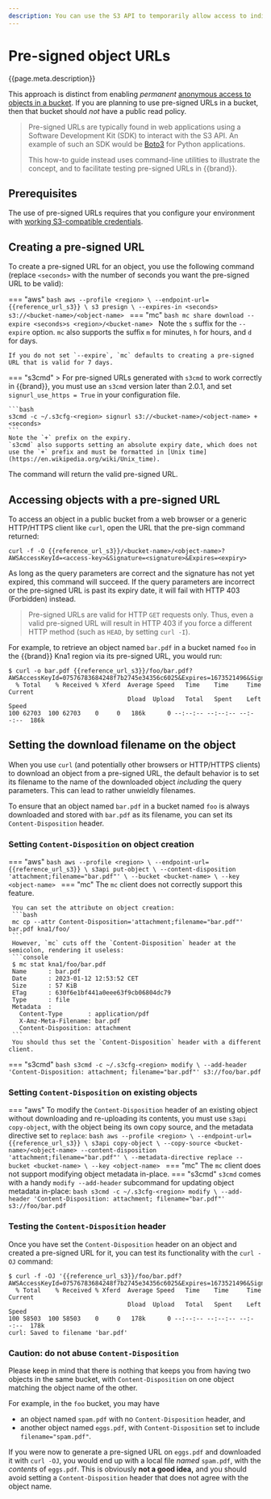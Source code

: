 ```yaml
---
description: You can use the S3 API to temporarily allow access to individual objects without authentication from a browser, using pre-signed URLs.
---
```

# Pre-signed object URLs

{{page.meta.description}}

This approach is distinct from enabling *permanent* [anonymous access to objects in a bucket](public-bucket.md).
If you are planning to use pre-signed URLs in a bucket, then that bucket should *not* have a public read policy.

> Pre-signed URLs are typically found in web applications using a Software Development Kit (SDK) to interact with the S3 API.
> An example of such an SDK would be [Boto3](https://boto3.amazonaws.com/v1/documentation/api/latest/index.html) for Python applications.
>
> This how-to guide instead uses command-line utilities to illustrate the concept, and to facilitate testing pre-signed URLs in {{brand}}.

## Prerequisites

The use of pre-signed URLs requires that you configure your environment with [working S3-compatible credentials](credentials.md).

## Creating a pre-signed URL

To create a pre-signed URL for an object, you use the following command (replace `<seconds>` with the number of seconds you want the pre-signed URL to be valid):

=== "aws"
    ```bash
    aws --profile <region> \
      --endpoint-url={{reference_url_s3}} \
      s3 presign \
      --expires-in <seconds>
      s3://<bucket-name>/<object-name>
    ```
=== "mc"
    ```bash
    mc share download --expire <seconds>s <region>/<bucket-name>
    ```
    Note the `s` suffix for the `--expire` option.
    `mc` also supports the suffix `m` for minutes, `h` for hours, and `d` for days.

    If you do not set `--expire`, `mc` defaults to creating a pre-signed URL that is valid for 7 days.
=== "s3cmd"
    > For pre-signed URLs generated with `s3cmd` to work correctly in {{brand}}, you must use an `s3cmd` version later than 2.0.1, and set `signurl_use_https = True` in your configuration file.

    ```bash
    s3cmd -c ~/.s3cfg-<region> signurl s3://<bucket-name>/<object-name> +<seconds>
    ```
    Note the `+` prefix on the expiry.
    `s3cmd` also supports setting an absolute expiry date, which does not use the `+` prefix and must be formatted in [Unix time](https://en.wikipedia.org/wiki/Unix_time).

The command will return the valid pre-signed URL.

## Accessing objects with a pre-signed URL

To access an object in a public bucket from a web browser or a generic HTTP/HTTPS client like `curl`, open the URL that the pre-sign command returned:

```console
curl -f -O {{reference_url_s3}}/<bucket-name>/<object-name>?AWSAccessKeyId=<access-key>&Signature=<signature>&Expires=<expiry>
```

As long as the query parameters are correct and the signature has not yet expired, this command will succeed.
If the query parameters are incorrect or the pre-signed URL is past its expiry date, it will fail with HTTP 403 (Forbidden) instead.

> Pre-signed URLs are valid for HTTP `GET` requests only.
> Thus, even a valid pre-signed URL will result in HTTP 403 if you force a different HTTP method (such as `HEAD`, by setting `curl -I`).

For example, to retrieve an object named `bar.pdf` in a bucket named `foo` in the {{brand}} Kna1 region via its pre-signed URL, you would run:

```console
$ curl -o bar.pdf {{reference_url_s3}}/foo/bar.pdf?AWSAccessKeyId=07576783684248f7b2745e34356c6025&Expires=1673521496&Signature=%2Frm9nLV3moP%2FQz7aGCAnrESXjbk%3D
  % Total    % Received % Xferd  Average Speed   Time    Time     Time  Current
                                 Dload  Upload   Total   Spent    Left  Speed
100 62703  100 62703    0     0   186k      0 --:--:-- --:--:-- --:--:--  186k
```

## Setting the download filename on the object

When you use `curl` (and potentially other browsers or HTTP/HTTPS clients) to download an object from a pre-signed URL, the default behavior is to set its filename to the name of the downloaded object *including* the query parameters.
This can lead to rather unwieldly filenames.

To ensure that an object named `bar.pdf` in a bucket named `foo` is always downloaded and stored with `bar.pdf` as its filename, you can set its `Content-Disposition` header.

### Setting `Content-Disposition` on object creation

=== "aws"
    ```bash
    aws --profile <region> \
      --endpoint-url={{reference_url_s3}} \
      s3api put-object \
      --content-disposition 'attachment;filename="bar.pdf"' \
      --bucket <bucket-name> \
      --key <object-name>
    ```
=== "mc"
     The `mc` client does not correctly support this feature.

     You can set the attribute on object creation:
     ```bash
     mc cp --attr Content-Disposition='attachment;filename="bar.pdf"' bar.pdf kna1/foo/
     ```
     However, `mc` cuts off the `Content-Disposition` header at the semicolon, rendering it useless:
     ```console
     $ mc stat kna1/foo/bar.pdf
     Name      : bar.pdf
     Date      : 2023-01-12 12:53:52 CET
     Size      : 57 KiB
     ETag      : 630f6e1bf441a0eee63f9cb06804dc79
     Type      : file
     Metadata  :
       Content-Type       : application/pdf
       X-Amz-Meta-Filename: bar.pdf
       Content-Disposition: attachment
     ```
     You should thus set the `Content-Disposition` header with a different client.
=== "s3cmd"
    ```bash
    s3cmd -c ~/.s3cfg-<region> modify \
      --add-header 'Content-Disposition: attachment; filename="bar.pdf"'
      s3://foo/bar.pdf
    ```

### Setting `Content-Disposition` on existing objects

=== "aws"
    To modify the `Content-Disposition` header of an existing object without downloading and re-uploading its contents, you must use `s3api copy-object`, with the object being its own copy source, and the metadata directive set to `replace`:
    ```bash
    aws --profile <region> \
      --endpoint-url={{reference_url_s3}} \
      s3api copy-object \
      --copy-source <bucket-name>/<object-name>
      --content-disposition 'attachment;filename="bar.pdf"' \
      --metadata-directive replace
      --bucket <bucket-name> \
      --key <object-name>
    ```
=== "mc"
     The `mc` client does not support modifying object metadata in-place.
=== "s3cmd"
    `s3cmd` comes with a handy `modify --add-header` subcommand for updating object metadata in-place:
    ```bash
    s3cmd -c ~/.s3cfg-<region> modify \
      --add-header 'Content-Disposition: attachment; filename="bar.pdf"'
      s3://foo/bar.pdf
    ```

### Testing the `Content-Disposition` header

Once you have set the `Content-Disposition` header on an object and created a pre-signed URL for it, you can test its functionality with the `curl -OJ` command:

```console
$ curl -f -OJ '{{reference_url_s3}}/foo/bar.pdf?AWSAccessKeyId=07576783684248f7b2745e34356c6025&Expires=1673521496&Signature=%2Frm9nLV3moP%2FQz7aGCAnrESXjbk%3D'
  % Total    % Received % Xferd  Average Speed   Time    Time     Time  Current
                                 Dload  Upload   Total   Spent    Left  Speed
100 58503  100 58503    0     0   178k      0 --:--:-- --:--:-- --:--:--  178k
curl: Saved to filename 'bar.pdf'
```

### Caution: do not abuse `Content-Disposition`

Please keep in mind that there is nothing that keeps you from having two objects in the same bucket, with `Content-Disposition` on one object matching the object name of the other.

For example, in the `foo` bucket, you may have

* an object named `spam.pdf` with no `Content-Disposition` header, and
* another object named `eggs.pdf`, with `Content-Disposition` set to include `filename="spam.pdf"`.

If you were now to generate a pre-signed URL on `eggs.pdf` and downloaded it with `curl -OJ`, you would end up with a local file *named* `spam.pdf`, with the *contents* of `eggs.pdf`.
This is obviously **not a good idea,** and you should avoid setting a `Content-Disposition` header that does not agree with the object name.
